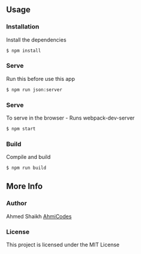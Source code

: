 ## Usage

### Installation

Install the dependencies

```sh
$ npm install
```

### Serve
Run this before use this app

```sh
$ npm run json:server
```

### Serve
To serve in the browser  - Runs webpack-dev-server

```sh
$ npm start
```

### Build
Compile and build

```sh
$ npm run build
```

## More Info

### Author

Ahmed Shaikh
[AhmiCodes](https://github.com/N2SPARTAN)

### License

This project is licensed under the MIT License

